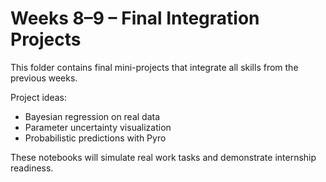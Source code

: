 # Weeks 8–9 – Final Integration Projects

This folder contains final mini-projects that integrate all skills from the previous weeks.

Project ideas:
- Bayesian regression on real data
- Parameter uncertainty visualization
- Probabilistic predictions with Pyro

These notebooks will simulate real work tasks and demonstrate internship readiness.
